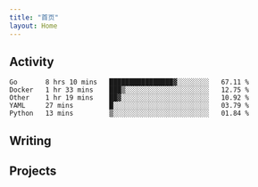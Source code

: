 ```yaml
---
title: "首页"
layout: Home
---
```


## Activity
<!--START_SECTION:waka-->
```text
Go       8 hrs 10 mins   ████████████████▓░░░░░░░░   67.11 % 
Docker   1 hr 33 mins    ███▒░░░░░░░░░░░░░░░░░░░░░   12.75 % 
Other    1 hr 19 mins    ██▓░░░░░░░░░░░░░░░░░░░░░░   10.92 % 
YAML     27 mins         █░░░░░░░░░░░░░░░░░░░░░░░░   03.79 % 
Python   13 mins         ▒░░░░░░░░░░░░░░░░░░░░░░░░   01.84 % 
```
<!--END_SECTION:waka-->

## Writing
<PindedPosts />

## Projects
<Projects />
